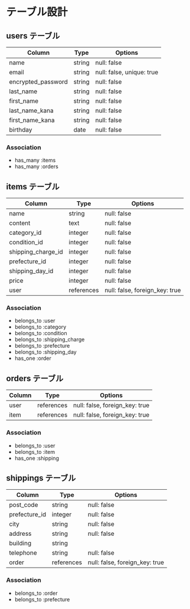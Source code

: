 # テーブル設計

## users テーブル

| Column             | Type         | Options                        |
| ------------------ | ------       | -----------                    |
| name               | string       | null: false                    |
| email              | string       | null: false, unique: true      |
| encrypted_password | string       | null: false                    |
| last_name          | string       | null: false                    |
| first_name         | string       | null: false                    |
| last_name_kana     | string       | null: false                    |
| first_name_kana    | string       | null: false                    |
| birthday           | date         | null: false                    |

### Association

- has_many   :items
- has_many   :orders

## items テーブル

| Column            | Type         | Options                        |
| ------            | ------       | -----------                    |
| name              | string       | null: false                    |
| content           | text         | null: false                    |
| category_id       | integer      | null: false                    |
| condition_id      | integer      | null: false                    |
| shipping_charge_id| integer      | null: false                    |
| prefecture_id     | integer      | null: false                    |
| shipping_day_id   | integer      | null: false                    |
| price             | integer      | null: false                    |
| user              | references   | null: false, foreign_key: true |

### Association

- belongs_to :user
- belongs_to :category
- belongs_to :condition
- belongs_to :shipping_charge
- belongs_to :prefecture
- belongs_to :shipping_day
- has_one    :order

## orders テーブル

| Column      | Type       | Options                        |
| ------      | ---------- | ------------------------------ |
| user        | references | null: false, foreign_key: true |
| item        | references | null: false, foreign_key: true |


### Association

- belongs_to :user
- belongs_to :item
- has_one    :shipping

## shippings テーブル

| Column       | Type       | Options                        |
| ------       | ---------- | ------------------------------ |
| post_code    | string     | null: false                    |
| prefecture_id| integer    | null: false                    |
| city         | string     | null: false                    |
| address      | string     | null: false                    |
| building     | string     |                                |
| telephone    | string     | null: false                    |
| order        | references | null: false, foreign_key: true |

### Association

- belongs_to :order
- belongs_to :prefecture


